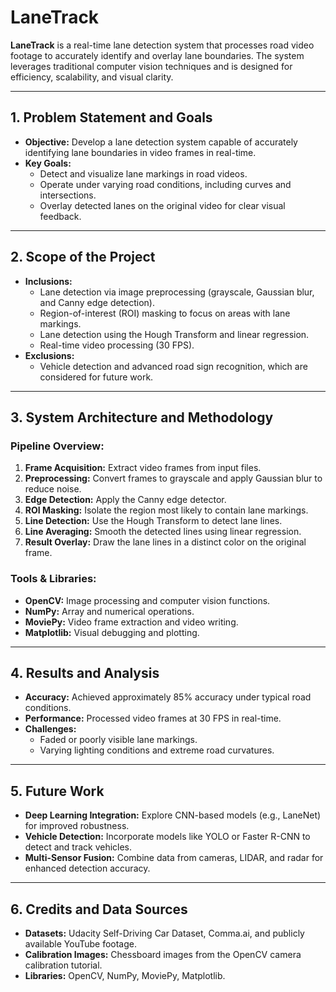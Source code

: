 # LaneTrack

**LaneTrack** is a real-time lane detection system that processes road video footage to accurately identify and overlay lane boundaries. The system leverages traditional computer vision techniques and is designed for efficiency, scalability, and visual clarity.

---

## 1. Problem Statement and Goals

- **Objective:** Develop a lane detection system capable of accurately identifying lane boundaries in video frames in real-time.
- **Key Goals:**
  - Detect and visualize lane markings in road videos.
  - Operate under varying road conditions, including curves and intersections.
  - Overlay detected lanes on the original video for clear visual feedback.

---

## 2. Scope of the Project

- **Inclusions:**
  - Lane detection via image preprocessing (grayscale, Gaussian blur, and Canny edge detection).
  - Region-of-interest (ROI) masking to focus on areas with lane markings.
  - Lane detection using the Hough Transform and linear regression.
  - Real-time video processing (30 FPS).
- **Exclusions:**
  - Vehicle detection and advanced road sign recognition, which are considered for future work.

---

## 3. System Architecture and Methodology

### Pipeline Overview:
1. **Frame Acquisition:** Extract video frames from input files.
2. **Preprocessing:** Convert frames to grayscale and apply Gaussian blur to reduce noise.
3. **Edge Detection:** Apply the Canny edge detector.
4. **ROI Masking:** Isolate the region most likely to contain lane markings.
5. **Line Detection:** Use the Hough Transform to detect lane lines.
6. **Line Averaging:** Smooth the detected lines using linear regression.
7. **Result Overlay:** Draw the lane lines in a distinct color on the original frame.

### Tools & Libraries:
- **OpenCV:** Image processing and computer vision functions.
- **NumPy:** Array and numerical operations.
- **MoviePy:** Video frame extraction and video writing.
- **Matplotlib:** Visual debugging and plotting.

---


## 4. Results and Analysis

- **Accuracy:** Achieved approximately 85% accuracy under typical road conditions.
- **Performance:** Processed video frames at 30 FPS in real-time.
- **Challenges:** 
  - Faded or poorly visible lane markings.
  - Varying lighting conditions and extreme road curvatures.
  
---

## 5. Future Work

- **Deep Learning Integration:** Explore CNN-based models (e.g., LaneNet) for improved robustness.
- **Vehicle Detection:** Incorporate models like YOLO or Faster R-CNN to detect and track vehicles.
- **Multi-Sensor Fusion:** Combine data from cameras, LIDAR, and radar for enhanced detection accuracy.

---

## 6. Credits and Data Sources

- **Datasets:** Udacity Self-Driving Car Dataset, Comma.ai, and publicly available YouTube footage.
- **Calibration Images:** Chessboard images from the OpenCV camera calibration tutorial.
- **Libraries:** OpenCV, NumPy, MoviePy, Matplotlib.
